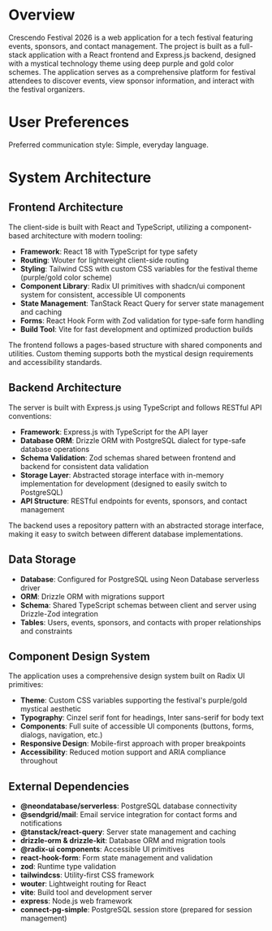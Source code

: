 # Overview

Crescendo Festival 2026 is a web application for a tech festival featuring events, sponsors, and contact management. The project is built as a full-stack application with a React frontend and Express.js backend, designed with a mystical technology theme using deep purple and gold color schemes. The application serves as a comprehensive platform for festival attendees to discover events, view sponsor information, and interact with the festival organizers.

# User Preferences

Preferred communication style: Simple, everyday language.

# System Architecture

## Frontend Architecture
The client-side is built with React and TypeScript, utilizing a component-based architecture with modern tooling:

- **Framework**: React 18 with TypeScript for type safety
- **Routing**: Wouter for lightweight client-side routing
- **Styling**: Tailwind CSS with custom CSS variables for the festival theme (purple/gold color scheme)
- **Component Library**: Radix UI primitives with shadcn/ui component system for consistent, accessible UI components
- **State Management**: TanStack React Query for server state management and caching
- **Forms**: React Hook Form with Zod validation for type-safe form handling
- **Build Tool**: Vite for fast development and optimized production builds

The frontend follows a pages-based structure with shared components and utilities. Custom theming supports both the mystical design requirements and accessibility standards.

## Backend Architecture
The server is built with Express.js using TypeScript and follows RESTful API conventions:

- **Framework**: Express.js with TypeScript for the API layer
- **Database ORM**: Drizzle ORM with PostgreSQL dialect for type-safe database operations
- **Schema Validation**: Zod schemas shared between frontend and backend for consistent data validation
- **Storage Layer**: Abstracted storage interface with in-memory implementation for development (designed to easily switch to PostgreSQL)
- **API Structure**: RESTful endpoints for events, sponsors, and contact management

The backend uses a repository pattern with an abstracted storage interface, making it easy to switch between different database implementations.

## Data Storage
- **Database**: Configured for PostgreSQL using Neon Database serverless driver
- **ORM**: Drizzle ORM with migrations support
- **Schema**: Shared TypeScript schemas between client and server using Drizzle-Zod integration
- **Tables**: Users, events, sponsors, and contacts with proper relationships and constraints

## Component Design System
The application uses a comprehensive design system built on Radix UI primitives:

- **Theme**: Custom CSS variables supporting the festival's purple/gold mystical aesthetic
- **Typography**: Cinzel serif font for headings, Inter sans-serif for body text
- **Components**: Full suite of accessible UI components (buttons, forms, dialogs, navigation, etc.)
- **Responsive Design**: Mobile-first approach with proper breakpoints
- **Accessibility**: Reduced motion support and ARIA compliance throughout

## External Dependencies

- **@neondatabase/serverless**: PostgreSQL database connectivity
- **@sendgrid/mail**: Email service integration for contact forms and notifications
- **@tanstack/react-query**: Server state management and caching
- **drizzle-orm & drizzle-kit**: Database ORM and migration tools
- **@radix-ui components**: Accessible UI primitives
- **react-hook-form**: Form state management and validation
- **zod**: Runtime type validation
- **tailwindcss**: Utility-first CSS framework
- **wouter**: Lightweight routing for React
- **vite**: Build tool and development server
- **express**: Node.js web framework
- **connect-pg-simple**: PostgreSQL session store (prepared for session management)